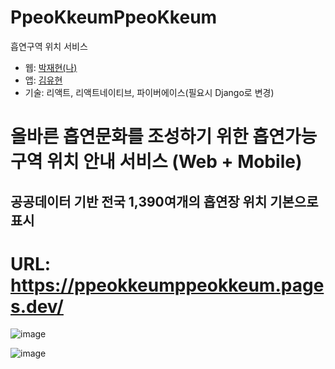 # PpeoKkeumPpeoKkeum

흡연구역 위치 서비스

-   웹: [박재현(나)](https://github.com/jh0152park)
-   앱: [김유현](https://github.com/Yuhyeon0516)
-   기술: 리액트, 리액트네이티브, 파이버에이스(필요시 Django로 변경)

# 올바른 흡연문화를 조성하기 위한 흡연가능구역 위치 안내 서비스 (Web + Mobile)
## 공공데이터 기반 전국 1,390여개의 흡연장 위치 기본으로 표시
# URL: https://ppeokkeumppeokkeum.pages.dev/

![image](https://github.com/jh0152park/PpeoKkeumPpeoKkeum/assets/118165975/e7a57a35-ccfc-4a20-bd7c-6b2bcaa70802)

![image](https://github.com/jh0152park/PpeoKkeumPpeoKkeum/assets/118165975/97fc8d83-3f52-4923-98a8-9733b168c973)
